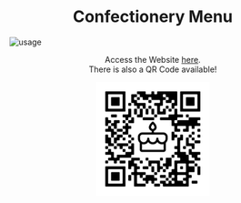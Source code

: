 <h1 align="center">
  Confectionery Menu
  <br>
</h1>

<img src="./assets/usage1.png" alt="usage">
<p align="center">Access the Website <a href="https://lurdecabolos.netlify.app/" target="_blank">here</a>.<br>There is also a QR Code available!</p>

<p align="center">
    <img src="./assets/lb-qrcode.png" alt="qrcode" width="200">
</p>